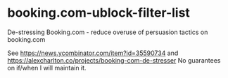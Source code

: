 # booking.com-ublock-filter-list
De-stressing Booking.com - reduce overuse of persuasion tactics on booking.com

See https://news.ycombinator.com/item?id=35590734 and https://alexcharlton.co/projects/booking-com-de-stresser
No guarantees on if/when I will maintain it.
